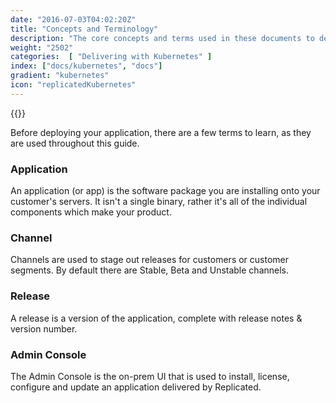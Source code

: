 ```yaml
---
date: "2016-07-03T04:02:20Z"
title: "Concepts and Terminology"
description: "The core concepts and terms used in these documents to describe the Replicated functionality."
weight: "2502"
categories:  [ "Delivering with Kubernetes" ]
index: ["docs/kubernetes", "docs"]
gradient: "kubernetes"
icon: "replicatedKubernetes"
---
```


{{<legacynotice>}}

Before deploying your application, there are a few terms to learn, as they are used throughout this guide.

### Application
An application (or app) is the software package you are installing onto your customer's servers. It isn't a single binary, rather it's all of the individual components which make your product.

### Channel
Channels are used to stage out releases for customers or customer segments. By default there are Stable, Beta and Unstable channels.

### Release
A release is a version of the application, complete with release notes & version number.

### Admin Console
The Admin Console is the on-prem UI that is used to install, license, configure and update an application delivered by Replicated.
